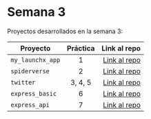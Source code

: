 # Semana 3

Proyectos desarrollados en la semana 3:

| Proyecto                         | Práctica |                                                             Link al repo |
| -------------------------------- | :-------: | -----------------------------------------------------------------------: |
| `my_launchx_app` |     1     | [Link al repo](https://github.com/EduardoMorales98/playbook/tree/main/weekly_mission_3/my_launchx_app) |
| `spiderverse`                  |     2     | [Link al repo](https://github.com/EduardoMorales98/playbook/tree/main/weekly_mission_3/spiderverse) |
| `twitter`                      |  3, 4, 5  | [Link al repo](https://github.com/EduardoMorales98/playbook/tree/main/weekly_mission_3/twitter) |
| `express_basic`                |     6     | [Link al repo](https://github.com/EduardoMorales98/playbook/tree/main/weekly_mission_3/express_basic) |
| `express_api`                  |     7     | [Link al repo](https://github.com/EduardoMorales98/playbook/tree/main/weekly_mission_3/express_api) |
